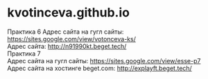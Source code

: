 # kvotinceva.github.io

<!DOCTYPE html>
<html>
Практика 6
Адрес сайта на гугл сайты: <a href="https://sites.google.com/view/votonceva-ks/%D0%B3%D0%BB%D0%B0%D0%B2%D0%BD%D0%B0%D1%8F-%D1%81%D1%82%D1%80%D0%B0%D0%BD%D0%B8%D1%86%D0%B0">https://sites.google.com/view/votonceva-ks/</a><br>
Адрес сайта: <a href="http://n91990kt.beget.tech/">http://n91990kt.beget.tech/</a><br>
Практика 7<br>
Адрес сайта на гугл сайты: <a href="https://sites.google.com/view/esse-p7">https://sites.google.com/view/esse-p7</a><br>
Адрес сайта на хостинге beget.com: <a href="http://explayft.beget.tech/">http://explayft.beget.tech/</a><br>
</html>
